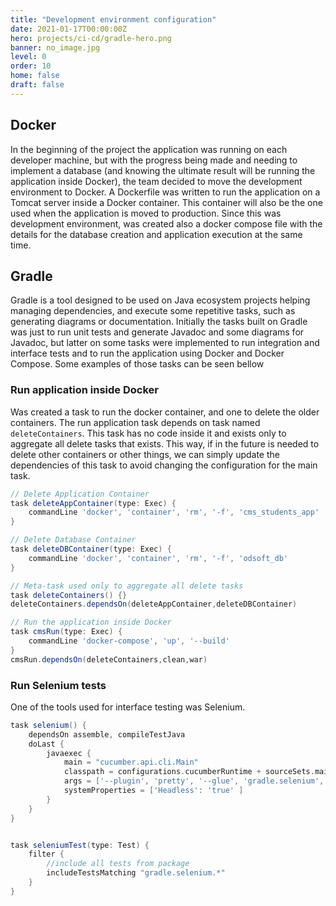 ```yaml
---
title: "Development environment configuration"
date: 2021-01-17T00:00:00Z
hero: projects/ci-cd/gradle-hero.png
banner: no_image.jpg
level: 0
order: 10
home: false
draft: false
---
```

## Docker
In the beginning of the project the application was running on each developer machine, but with the progress being made and needing to implement a database (and knowing the ultimate result will be running the application inside Docker), the team decided to move the development environment to Docker. A Dockerfile was written to run the application on a Tomcat server inside a Docker container. This container will also be the one used when the application is moved to production. Since this was development environment, was created also a docker compose file with the details for the database creation and application execution at the same time.
## Gradle
Gradle is a tool designed to be used on Java ecosystem projects helping managing dependencies, and execute some repetitive tasks, such as generating diagrams or documentation.
Initially the tasks built on Gradle was just to run unit tests and generate Javadoc and some diagrams for Javadoc, but latter on some tasks were implemented to run integration and interface tests and to run the application using Docker and Docker Compose.
Some examples of those tasks can be seen bellow

### Run application inside Docker
Was created a task to run the docker container, and one to delete the older containers. The run application task depends on task named `deleteContainers`. This task has no code inside it and exists only to aggregate all delete tasks that exists. This way, if in the future is needed to delete other containers or other things, we can simply update the dependencies of this task to avoid changing the configuration for the main task.
```groovy
// Delete Application Container
task deleteAppContainer(type: Exec) {
    commandLine 'docker', 'container', 'rm', '-f', 'cms_students_app'
}

// Delete Database Container
task deleteDBContainer(type: Exec) {
    commandLine 'docker', 'container', 'rm', '-f', 'odsoft_db'
}

// Meta-task used only to aggregate all delete tasks
task deleteContainers() {}
deleteContainers.dependsOn(deleteAppContainer,deleteDBContainer)

// Run the application inside Docker
task cmsRun(type: Exec) {
    commandLine 'docker-compose', 'up', '--build'
}
cmsRun.dependsOn(deleteContainers,clean,war)
```

### Run Selenium tests
One of the tools used for interface testing was Selenium.
```groovy
task selenium() {
    dependsOn assemble, compileTestJava
    doLast {
        javaexec {
            main = "cucumber.api.cli.Main"
            classpath = configurations.cucumberRuntime + sourceSets.main.output + sourceSets.test.output
            args = ['--plugin', 'pretty', '--glue', 'gradle.selenium', 'src/test/resources/gradle/selenium']
            systemProperties = ['Headless': 'true' ]
        }
    }
}


task seleniumTest(type: Test) {
    filter {
        //include all tests from package
        includeTestsMatching "gradle.selenium.*"
    }
}
```
